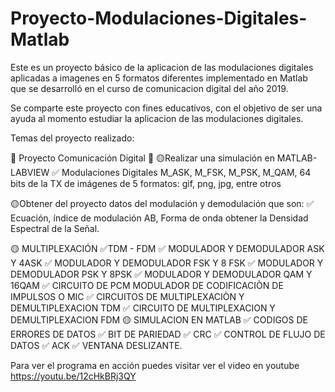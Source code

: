 # Proyecto-Modulaciones-Digitales-Matlab
Este es un proyecto básico de la aplicacion de las modulaciones digitales aplicadas a imagenes en 5 formatos diferentes implementado en Matlab que se desarrolló en el curso de comunicacion digital del año 2019.

Se comparte este proyecto con fines educativos, con el objetivo de ser una ayuda al momento estudiar la aplicacion de las modulaciones digitales. 

Temas del proyecto realizado:

🔴 Proyecto Comunicación Digital 🔴
🟡Realizar una simulación en MATLAB-LABVIEW
✅ Modulaciones Digitales M_ASK, M_FSK, M_PSK, M_QAM, 64 bits  de la TX de imágenes de 5 formatos: gif, png, jpg, entre otros 

🟡Obtener del proyecto datos del modulación y demodulación que son:
✅ Ecuación, índice de modulación AB, Forma de onda obtener la Densidad Espectral de la Señal.

🟡 MULTIPLEXACIÓN
✅TDM - FDM
✅ MODULADOR Y DEMODULADOR ASK Y 4ASK
✅ MODULADOR Y DEMODULADOR FSK Y 8 FSK
✅ MODULADOR Y DEMODULADOR PSK Y 8PSK
✅ MODULADOR Y DEMODULADOR QAM Y 16QAM
✅ CIRCUITO DE PCM MODULADOR DE CODIFICACIÒN DE IMPULSOS O MIC
✅ CIRCUITOS DE MULTIPLEXACIÒN Y DEMULTIPLEXACION TDM
✅ CIRCUITO DE MULTIPLEXACION Y DEMULTIPLEXACION FDM
🟡 SIMULACION EN MATLAB 
✅ CODIGOS DE ERRORES DE DATOS
✅ BIT DE PARIEDAD
✅ CRC
✅ CONTROL DE FLUJO DE DATOS
✅ ACK
✅ VENTANA DESLIZANTE.

Para ver el programa en acción puedes visitar ver el video en youtube https://youtu.be/12cHkBRj3QY